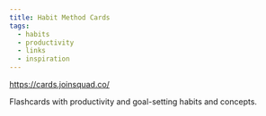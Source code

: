 ```yaml
---
title: Habit Method Cards
tags:
  - habits
  - productivity
  - links
  - inspiration
---
```

https://cards.joinsquad.co/

Flashcards with productivity and goal-setting habits and concepts.